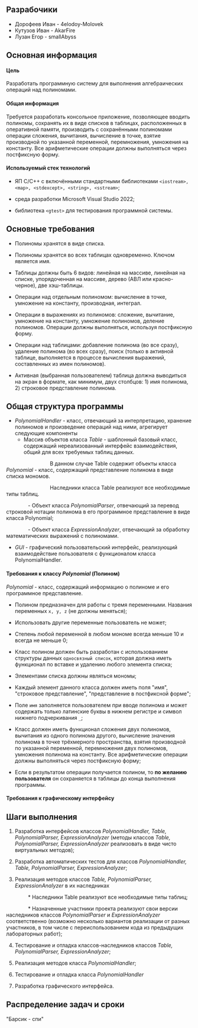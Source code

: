 ## Разрабочики
- Дорофеев Иван - 4elodoy-Molovek
- Кутузов Иван - AkarFire
- Лузан Егор - smallAbyss

## Основная информация
#### Цель

Разработать программную систему для выполнения алгебраических операций над полиномами.

#### Общая информация

Требуется разработать консольное приложение, позволяющее вводить полиномы, сохранять их в виде списков в таблицах, расположенных в оперативной памяти, производить с сохранёнными полиномами операции сложения, вычитания, вычисление в точке, взятие производной по указанной переменной, перемножения, умножения на константу. Все арифметические операции должны выполняться через постфиксную форму.

#### Используемый стек технологий

- ЯП C/C++ с включёнными стандартными библиотеками `<iostream>, <map>, <stdexcept>, <string>, <sstream>`; 

- среда разработки Microsoft Visual Studio 2022;

- библиотека `<gtest>` для тестирования программной системы.

## Основные требования

* Полиномы хранятся в виде списка.

* Полиномы хранятся во всех таблицах одновременно. Ключом является имя.

* Таблицы должны быть 6 видов: линейная на массиве, линейная на списке, упорядоченная на массиве, дерево (АВЛ или красно-черное), две хэш-таблицы.

* Операции над отдельным полиномом: вычисление в точке, умножение на константу, производная, интеграл.

* Операции в выражениях из полиномов: сложение, вычитание, умножение на константу, умножение полиномов, деление полиномов. Операции должны выполняться, используя постфиксную форму.

* Операции над таблицами: добавление полинома (во все сразу), удаление полинома (во всех сразу), поиск (только в активной таблице, выполняется в процессе вычисления выражений, составленных из имен полиномов).

* Активная (выбранная пользователем) таблица должна выводиться на экран в формате, как минимум, двух столбцов: 1) имя полинома, 2) строковое представление полинома.

## Общая структура программы

- *PolynomialHandler* - класс, отвечающий за интерпретацию, хранение полиномов и произведение операций над ними, агрегирует следующие компоненты
  - Массив объектов класса *Table* - шаблонный базовый класс, содержащий нереализованный интерфейс взаимодействия, общий для всех требуемых таблиц данных.

                              В данном случае Table содержит объекты класса *Polynomial* - класс, содержащий представление полинома в виде списка мономов.

                              Наследники класса Table реализуют все необходимые типы таблиц.

               - Объект класса *PolynomialParser*, отвечающий за перевод строковой нотации полинома в его программное представление в виде класса Polynomial;

               - Объект класса *ExpressionAnalyzer*, отвечающий за обработку математических выражений с полиномами.

- *GUI* - графический пользовательский интерфейс, реализующий взаимодействие пользователя с функционалом класса PolynomialHandler.

#### Требования к классу *Polynomial* (Полином)

*Polynomial* - класс, содержащий информацию о полиноме и его программное представление.

- Полином предназначен для работы с тремя переменными. Названия переменных `x, y, z` (не должны меняться);

- Использовать другие переменные пользователь не может;

- Степень любой переменной в любом мономе всегда меньше 10 и всегда не меньше 0;

- Класс полином должен быть разработан с использованием структуры данных `односвязный список`, которая должна иметь функционал по вставке и удалению любого элемента списка;

- Элементами списка должны являться мономы;

- Каждый элемент данного класса должен иметь поля "имя", "строковое представление", "представление в постфиксной форме";

- Поле `имя` заполняется пользователем при вводе полинома и может содержать только латинские буквы в нижнем регистре и символ нижнего подчеркивания `_`;

- Класс должен иметь функционал сложения двух полиномов, вычитания из одного полинома другого, вычисление значения полинома в точке трёхмерного пространства, взятия производной по указанной переменной, перемножения двух полиномов, умножения полинома на константу. Все арифметические операции должны выполняться через постфиксную форму;

- Если в результатом операции получается полином, то **по желанию пользователя** он сохраняется в таблицы до конца выполнения программы.

#### Требования к графическому интерфейсу



## Шаги выполнения

1) Разработка интерфейсов классов *PolynomialHandler, Table, PolynomialParser, ExpressionAnalyzer* (методы классов *Table, PolynomialParser, ExpressionAnalyzer* реализовать в виде чисто виртуальных методов);

2) Разработка автоматических тестов для классов *PolynomialHandler, Table, PolynomialParser, ExpressionAnalyzer*;

3) Реализация методов классов *Table, PolynomialParser, ExpressionAnalyzer* в их наследниках

               * Наследники Table реализуют все необходимые типы таблиц;

               * Назначенные участники проекта реализуют свои версии наследников классов *PolynomialParser* и *ExpressionAnalyzer* соответственно (возможно несколько вариантов реализации от разных участников, в том числе с переиспользованием кода из предыдущих лабораторных работ);

4) Тестирование и отладка классов-наследников классов *Table, PolynomialParser, ExpressionAnalyzer*;

5) Реализация методов класса *PolynomialHandler*;

6) Тестирование и отладка класса *PolynomialHandler*

7) Разработка графического интерфейса.

## Распределение задач и сроки

"Барсик - спи"
